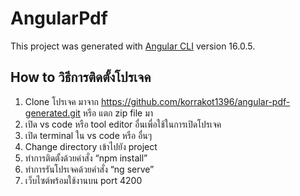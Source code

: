 # AngularPdf

This project was generated with [Angular CLI](https://github.com/angular/angular-cli) version 16.0.5.

## How to วิธีการติดตั้งโปรเจค

1. Clone โปรเจค มาจาก https://github.com/korrakot1396/angular-pdf-generated.git หรือ แตก zip file มา 
2. เปิด vs code หรือ tool editor อื่นเพื่อใช้ในการเปิดโปรเจค
3. เปิด terminal ใน vs code หรือ อื่นๆ
4. Change directory เข้าไปยัง project
5. ทำการติดตั้งด้วยคำสั่ง “npm install”
6. ทำการรันโปรเจคด้วยคำสั่ง “ng serve”
7. เว็บไซต์พร้อมใช้งานบน port 4200
